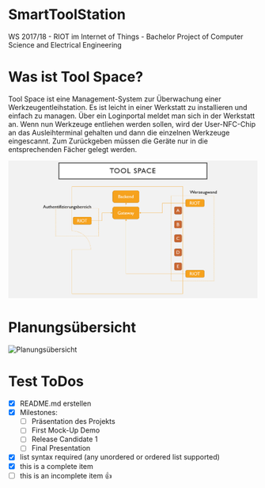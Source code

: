 # SmartToolStation
WS 2017/18 - RIOT im Internet of Things - Bachelor Project of Computer Science and Electrical Engineering 
# Was ist Tool Space?
Tool Space ist eine Management-System zur Überwachung einer Werkzeugentleihstation. Es ist leicht in einer Werkstatt zu installieren und einfach zu managen. Über ein Loginportal meldet man sich in der Werkstatt an. Wenn nun Werkzeuge entliehen werden sollen, wird der User-NFC-Chip an das Ausleihterminal gehalten und dann die einzelnen Werkzeuge eingescannt. Zum Zurückgeben müssen die Geräte nur in die entsprechenden Fächer gelegt werden.
  
![](/images/ToolSpace_Uebersicht.PNG)
    
# Planungsübersicht
![Planungsübersicht](images/Planungs%C3%BCbersicht_ToolSpace.png)
# Test ToDos
- [x] README.md erstellen
- [x] Milestones:
  - [ ] Präsentation des Projekts
  - [ ] First Mock-Up Demo
  - [ ] Release Candidate 1
  - [ ] Final Presentation
- [x] list syntax required (any unordered or ordered list supported)
- [x] this is a complete item
- [ ] this is an incomplete item
:+1:

